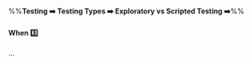 <link rel="stylesheet" href="{{baseUrl}}/css/textbook.css">

<div class="website-content">

%%**Testing :arrow_right: Testing Types :arrow_right: Exploratory vs Scripted Testing :arrow_right:**%%

#### When :three:

<div id="main">

...

</div>
</div>
